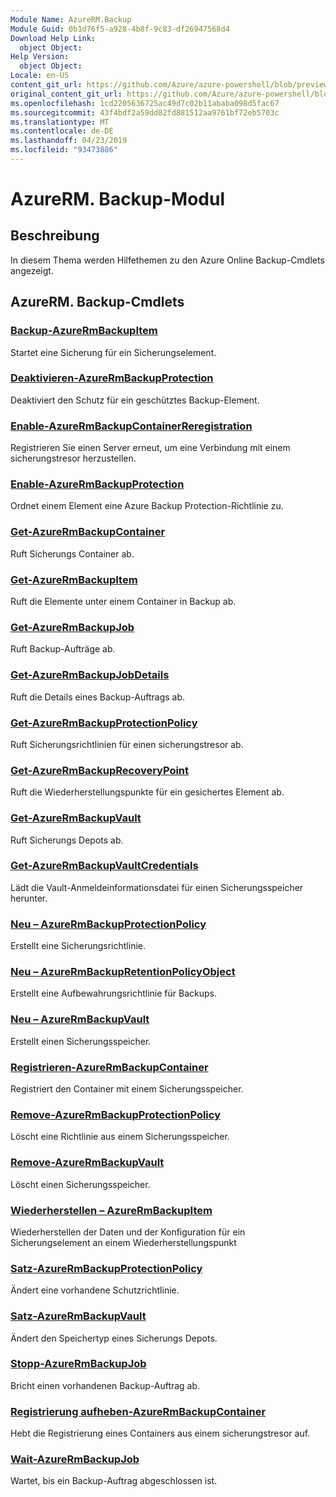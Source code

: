 ```yaml
---
Module Name: AzureRM.Backup
Module Guid: 0b1d76f5-a928-4b8f-9c83-df26947568d4
Download Help Link:
  object Object: 
Help Version:
  object Object: 
Locale: en-US
content_git_url: https://github.com/Azure/azure-powershell/blob/preview/src/ResourceManager/AzureBackup/Commands.AzureBackup/help/AzureRM.Backup.md
original_content_git_url: https://github.com/Azure/azure-powershell/blob/preview/src/ResourceManager/AzureBackup/Commands.AzureBackup/help/AzureRM.Backup.md
ms.openlocfilehash: 1cd2205636725ac49d7c02b11ababa098d5fac67
ms.sourcegitcommit: 43f4bdf2a59dd82fd881512aa9761bf72eb5703c
ms.translationtype: MT
ms.contentlocale: de-DE
ms.lasthandoff: 04/23/2019
ms.locfileid: "93473886"
---
```

# AzureRM. Backup-Modul
## Beschreibung
In diesem Thema werden Hilfethemen zu den Azure Online Backup-Cmdlets angezeigt.

## AzureRM. Backup-Cmdlets
### [Backup-AzureRmBackupItem](Backup-AzureRmBackupItem.md)
Startet eine Sicherung für ein Sicherungselement.

### [Deaktivieren-AzureRmBackupProtection](Disable-AzureRmBackupProtection.md)
Deaktiviert den Schutz für ein geschütztes Backup-Element.

### [Enable-AzureRmBackupContainerReregistration](Enable-AzureRmBackupContainerReregistration.md)
Registrieren Sie einen Server erneut, um eine Verbindung mit einem sicherungstresor herzustellen.

### [Enable-AzureRmBackupProtection](Enable-AzureRmBackupProtection.md)
Ordnet einem Element eine Azure Backup Protection-Richtlinie zu.

### [Get-AzureRmBackupContainer](Get-AzureRmBackupContainer.md)
Ruft Sicherungs Container ab.

### [Get-AzureRmBackupItem](Get-AzureRmBackupItem.md)
Ruft die Elemente unter einem Container in Backup ab.

### [Get-AzureRmBackupJob](Get-AzureRmBackupJob.md)
Ruft Backup-Aufträge ab.

### [Get-AzureRmBackupJobDetails](Get-AzureRmBackupJobDetails.md)
Ruft die Details eines Backup-Auftrags ab.

### [Get-AzureRmBackupProtectionPolicy](Get-AzureRmBackupProtectionPolicy.md)
Ruft Sicherungsrichtlinien für einen sicherungstresor ab.

### [Get-AzureRmBackupRecoveryPoint](Get-AzureRmBackupRecoveryPoint.md)
Ruft die Wiederherstellungspunkte für ein gesichertes Element ab.

### [Get-AzureRmBackupVault](Get-AzureRmBackupVault.md)
Ruft Sicherungs Depots ab.

### [Get-AzureRmBackupVaultCredentials](Get-AzureRmBackupVaultCredentials.md)
Lädt die Vault-Anmeldeinformationsdatei für einen Sicherungsspeicher herunter.

### [Neu – AzureRmBackupProtectionPolicy](New-AzureRmBackupProtectionPolicy.md)
Erstellt eine Sicherungsrichtlinie.

### [Neu – AzureRmBackupRetentionPolicyObject](New-AzureRmBackupRetentionPolicyObject.md)
Erstellt eine Aufbewahrungsrichtlinie für Backups.

### [Neu – AzureRmBackupVault](New-AzureRmBackupVault.md)
Erstellt einen Sicherungsspeicher.

### [Registrieren-AzureRmBackupContainer](Register-AzureRmBackupContainer.md)
Registriert den Container mit einem Sicherungsspeicher.

### [Remove-AzureRmBackupProtectionPolicy](Remove-AzureRmBackupProtectionPolicy.md)
Löscht eine Richtlinie aus einem Sicherungsspeicher.

### [Remove-AzureRmBackupVault](Remove-AzureRmBackupVault.md)
Löscht einen Sicherungsspeicher.

### [Wiederherstellen – AzureRmBackupItem](Restore-AzureRmBackupItem.md)
Wiederherstellen der Daten und der Konfiguration für ein Sicherungselement an einem Wiederherstellungspunkt

### [Satz-AzureRmBackupProtectionPolicy](Set-AzureRmBackupProtectionPolicy.md)
Ändert eine vorhandene Schutzrichtlinie.

### [Satz-AzureRmBackupVault](Set-AzureRmBackupVault.md)
Ändert den Speichertyp eines Sicherungs Depots.

### [Stopp-AzureRmBackupJob](Stop-AzureRmBackupJob.md)
Bricht einen vorhandenen Backup-Auftrag ab.

### [Registrierung aufheben-AzureRmBackupContainer](Unregister-AzureRmBackupContainer.md)
Hebt die Registrierung eines Containers aus einem sicherungstresor auf.

### [Wait-AzureRmBackupJob](Wait-AzureRmBackupJob.md)
Wartet, bis ein Backup-Auftrag abgeschlossen ist.


